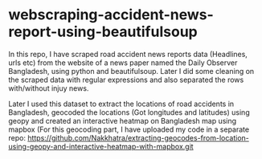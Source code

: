 # webscraping-accident-news-report-using-beautifulsoup

In this repo, I have scraped road accident news reports data (Headlines, urls etc) from the website of a news paper named the Daily Observer Bangladesh, using python and beautifulsoup. Later I did some cleaning on the scraped data with regular expressions and also separated the rows with/without injuy news. 

Later I used this dataset to extract the locations of road accidents in Bangladesh, geocoded the locations (Got longitudes and latitudes) using geopy and created an interactive heatmap on Bangladesh map using mapbox (For this geocoding part, I have uploaded my code in a separate repo: https://github.com/Nakkhatra/extracting-geocodes-from-location-using-geopy-and-interactive-heatmap-with-mapbox.git
